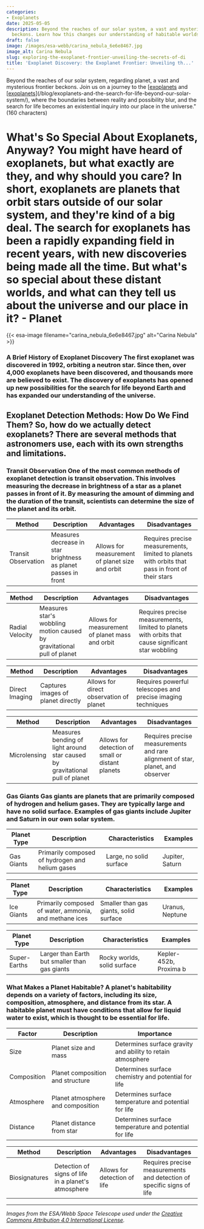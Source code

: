 ```yaml
---
categories:
- Exoplanets
date: 2025-05-05
description: Beyond the reaches of our solar system, a vast and mysterious frontier
  beckons. Learn how this changes our understanding of habitable worlds.
draft: false
image: /images/esa-webb/carina_nebula_6e6e8467.jpg
image_alt: Carina Nebula
slug: exploring-the-exoplanet-frontier-unveiling-the-secrets-of-di
title: 'Exoplanet Discovery: the Exoplanet Frontier: Unveiling th...'
---
```


Beyond the reaches of our solar system, regarding planet, a vast and mysterious frontier beckons. Join us on a journey to the [[exoplanets](/blog/exoplanets-and-the-quest-for-life-an-exploration-beyond-our-/solar-system/) and [[exoplanets](/blog/exoplanets-and-the-search-for-life-beyond-earth)](/blog/exoplanets-and-the-search-for-life-beyond-our-solar-system/), where the boundaries between reality and possibility blur, and the search for life becomes an existential inquiry into our place in the universe." (160 characters)

# What's So Special About Exoplanets, Anyway? You might have heard of exoplanets, but what exactly are they, and why should you care? In short, exoplanets are planets that orbit stars outside of our solar system, and they're kind of a big deal. The search for exoplanets has been a rapidly expanding field in recent years, with new discoveries being made all the time. But what's so special about these distant worlds, and what can they tell us about the universe and our place in it? - Planet
{{< esa-image filename="carina_nebula_6e6e8467.jpg" alt="Carina Nebula" >}}



 ### A Brief History of Exoplanet Discovery The first exoplanet was discovered in 1992, orbiting a neutron star. Since then, over 4,000 exoplanets have been discovered, and thousands more are believed to exist. The discovery of exoplanets has opened up new possibilities for the search for life beyond Earth and has expanded our understanding of the universe.

 ## Exoplanet Detection Methods: How Do We Find Them? So, how do we actually detect exoplanets? There are several methods that astronomers use, each with its own strengths and limitations.

 ### Transit Observation One of the most common methods of exoplanet detection is transit observation. This involves measuring the decrease in brightness of a star as a planet passes in front of it. By measuring the amount of dimming and the duration of the transit, scientists can determine the size of the planet and its orbit.

 | Method | Description | Advantages | Disadvantages |
| --- | --- | --- | --- |
| Transit Observation | Measures decrease in star brightness as planet passes in front | Allows for measurement of planet size and orbit | Requires precise measurements, limited to planets with orbits that pass in front of their stars | ### Radial Velocity Another method of exoplanet detection is radial velocity, which involves measuring the star's wobbling motion caused by the gravitational pull of an orbiting planet. By measuring the star's velocity, scientists can determine the mass of the planet and its orbit.

 | Method | Description | Advantages | Disadvantages |
| --- | --- | --- | --- |
| Radial Velocity | Measures star's wobbling motion caused by gravitational pull of planet | Allows for measurement of planet mass and orbit | Requires precise measurements, limited to planets with orbits that cause significant star wobbling | ### Direct Imaging Direct imaging involves capturing images of the planet directly, rather than measuring its effects on the star. This method is often used for planets that are far enough away from their stars to be resolved by a telescope.

 | Method | Description | Advantages | Disadvantages |
| --- | --- | --- | --- |
| Direct Imaging | Captures images of planet directly | Allows for direct observation of planet | Requires powerful telescopes and precise imaging techniques | ### Microlensing Microlensing involves measuring the bending of light around a star caused by the gravitational pull of an orbiting planet. This method is often used for planets that are too small or too distant to be detected by other methods.

 | Method | Description | Advantages | Disadvantages |
| --- | --- | --- | --- |
| Microlensing | Measures bending of light around star caused by gravitational pull of planet | Allows for detection of small or distant planets | Requires precise measurements and rare alignment of star, planet, and observer | ## Planetary Classification: What Kind of Planet Is It? Once an exoplanet is detected, scientists can use various methods to determine its characteristics. One way to do this is by classifying the planet into a specific type based on its size, composition, and other factors.

 ### Gas Giants Gas giants are planets that are primarily composed of hydrogen and helium gases. They are typically large and have no solid surface. Examples of gas giants include Jupiter and Saturn in our own solar system.

 | Planet Type | Description | Characteristics | Examples |
| --- | --- | --- | --- |
| Gas Giants | Primarily composed of hydrogen and helium gases | Large, no solid surface | Jupiter, Saturn | ### Ice Giants Ice giants are planets that are primarily composed of water, ammonia, and methane ices. They are typically smaller than gas giants and have a solid surface. Examples of ice giants include Uranus and Neptune in our own solar system.

 | Planet Type | Description | Characteristics | Examples |
| --- | --- | --- | --- |
| Ice Giants | Primarily composed of water, ammonia, and methane ices | Smaller than gas giants, solid surface | Uranus, Neptune | ### Super-Earths Super-Earths are planets that are larger than Earth but smaller than the gas giants. They are thought to be rocky worlds with a solid surface. Examples of super-Earths include Kepler-452b and Proxima b.

 | Planet Type | Description | Characteristics | Examples |
| --- | --- | --- | --- |
| Super-Earths | Larger than Earth but smaller than gas giants | Rocky worlds, solid surface | Kepler-452b, Proxima b | ## Habitable Zones: Where Life Might Exist The habitable zone, also known as the "Goldilocks zone," is the range of distances from a star within which liquid water could exist on a planet's surface. This zone is neither too hot nor too cold for life as we know it.

 ### What Makes a Planet Habitable? A planet's habitability depends on a variety of factors, including its size, composition, atmosphere, and distance from its star. A habitable planet must have conditions that allow for liquid water to exist, which is thought to be essential for life.

 | Factor | Description | Importance |
| --- | --- | --- |
| Size | Planet size and mass | Determines surface gravity and ability to retain atmosphere |
| Composition | Planet composition and structure | Determines surface chemistry and potential for life |
| Atmosphere | Planet atmosphere and composition | Determines surface temperature and potential for life |
| Distance | Planet distance from star | Determines surface temperature and potential for life | ### The Search for Life Beyond Earth The search for life beyond Earth is an ongoing and exciting field of research. Astronomers are using a variety of methods to search for signs of life, such as the detection of biosignatures in a planet's atmosphere.

 | Method | Description | Advantages | Disadvantages |
| --- | --- | --- | --- |
| Biosignatures | Detection of signs of life in a planet's atmosphere | Allows for detection of life | Requires precise measurements and detection of specific signs of life | ## Conclusion The search for exoplanets is a rapidly expanding field that has opened up new possibilities for the search for life beyond Earth. By studying exoplanets and their characteristics, scientists can gain insights into the formation and evolution of our own solar system and the potential for life elsewhere in the universe.

---

*Images from the ESA/Webb Space Telescope used under the [Creative Commons Attribution 4.0 International License](https://creativecommons.org/licenses/by/4.0).*